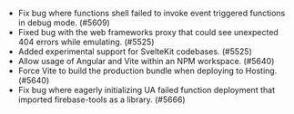 - Fix bug where functions shell failed to invoke event triggered functions in debug mode. (#5609)
- Fixed bug with the web frameworks proxy that could see unexpected 404 errors while emulating. (#5525)
- Added experimental support for SvelteKit codebases. (#5525)
- Allow usage of Angular and Vite within an NPM workspace. (#5640)
- Force Vite to build the production bundle when deploying to Hosting. (#5640)
- Fix bug where eagerly initializing UA failed function deployment that imported firebase-tools as a library. (#5666)
